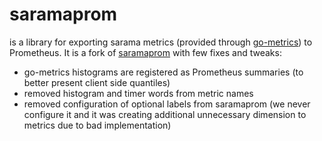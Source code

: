 # saramaprom
is a library for exporting sarama metrics (provided through [go-metrics](https://github.com/rcrowley/go-metrics)) to Prometheus. It is
a fork of [saramaprom](https://github.com/iimos/saramaprom/tree/ab69b9d3b9e65611e5377c2fd40882124e491f50) with few fixes
and tweaks:
* go-metrics histograms are registered as Prometheus summaries (to better present client side quantiles)
* removed histogram and timer words from metric names
* removed configuration of optional labels from saramaprom (we never configure it and it was creating additional unnecessary dimension to metrics due to bad implementation)
